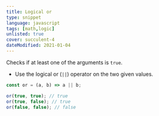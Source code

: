 ```yaml
---
title: Logical or
type: snippet
language: javascript
tags: [math,logic]
unlisted: true
cover: succulent-4
dateModified: 2021-01-04
---
```


Checks if at least one of the arguments is `true`.

- Use the logical or (`||`) operator on the two given values.

```js
const or = (a, b) => a || b;
```

```js
or(true, true); // true
or(true, false); // true
or(false, false); // false
```
